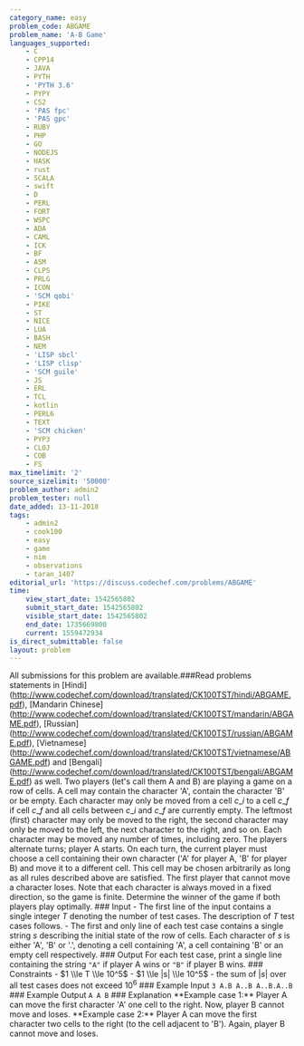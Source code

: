 ```yaml
---
category_name: easy
problem_code: ABGAME
problem_name: 'A-B Game'
languages_supported:
    - C
    - CPP14
    - JAVA
    - PYTH
    - 'PYTH 3.6'
    - PYPY
    - CS2
    - 'PAS fpc'
    - 'PAS gpc'
    - RUBY
    - PHP
    - GO
    - NODEJS
    - HASK
    - rust
    - SCALA
    - swift
    - D
    - PERL
    - FORT
    - WSPC
    - ADA
    - CAML
    - ICK
    - BF
    - ASM
    - CLPS
    - PRLG
    - ICON
    - 'SCM qobi'
    - PIKE
    - ST
    - NICE
    - LUA
    - BASH
    - NEM
    - 'LISP sbcl'
    - 'LISP clisp'
    - 'SCM guile'
    - JS
    - ERL
    - TCL
    - kotlin
    - PERL6
    - TEXT
    - 'SCM chicken'
    - PYP3
    - CLOJ
    - COB
    - FS
max_timelimit: '2'
source_sizelimit: '50000'
problem_author: admin2
problem_tester: null
date_added: 13-11-2018
tags:
    - admin2
    - cook100
    - easy
    - game
    - nim
    - observations
    - taran_1407
editorial_url: 'https://discuss.codechef.com/problems/ABGAME'
time:
    view_start_date: 1542565802
    submit_start_date: 1542565802
    visible_start_date: 1542565802
    end_date: 1735669800
    current: 1559472934
is_direct_submittable: false
layout: problem
---
```

All submissions for this problem are available.\###Read problems statements in \[Hindi\](http://www.codechef.com/download/translated/CK100TST/hindi/ABGAME.pdf), \[Mandarin Chinese\](http://www.codechef.com/download/translated/CK100TST/mandarin/ABGAME.pdf), \[Russian\](http://www.codechef.com/download/translated/CK100TST/russian/ABGAME.pdf), \[Vietnamese\](http://www.codechef.com/download/translated/CK100TST/vietnamese/ABGAME.pdf) and \[Bengali\](http://www.codechef.com/download/translated/CK100TST/bengali/ABGAME.pdf) as well. Two players (let's call them A and B) are playing a game on a row of cells. A cell may contain the character 'A', contain the character 'B' or be empty. Each character may only be moved from a cell $c\_i$ to a cell $c\_f$ if cell $c\_f$ and all cells between $c\_i$ and $c\_f$ are currently empty. The leftmost (first) character may only be moved to the right, the second character may only be moved to the left, the next character to the right, and so on. Each character may be moved any number of times, including zero. The players alternate turns; player A starts. On each turn, the current player must choose a cell containing their own character ('A' for player A, 'B' for player B) and move it to a different cell. This cell may be chosen arbitrarily as long as all rules described above are satisfied. The first player that cannot move a character loses. Note that each character is always moved in a fixed direction, so the game is finite. Determine the winner of the game if both players play optimally. ### Input - The first line of the input contains a single integer $T$ denoting the number of test cases. The description of $T$ test cases follows. - The first and only line of each test case contains a single string $s$ describing the initial state of the row of cells. Each character of $s$ is either 'A', 'B' or '.', denoting a cell containing 'A', a cell containing 'B' or an empty cell respectively. ### Output For each test case, print a single line containing the string `"A"` if player A wins or `"B"` if player B wins. ### Constraints - $1 \\le T \\le 10^5$ - $1 \\le |s| \\le 10^5$ - the sum of $|s|$ over all test cases does not exceed $10^6$ ### Example Input ``` 3 A.B A..B A..B.A..B ``` ### Example Output ``` A A B ``` ### Explanation \*\*Example case 1:\*\* Player A can move the first character 'A' one cell to the right. Now, player B cannot move and loses. \*\*Example case 2:\*\* Player A can move the first character two cells to the right (to the cell adjacent to 'B'). Again, player B cannot move and loses.
